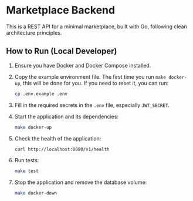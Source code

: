 # Marketplace Backend

This is a REST API for a minimal marketplace, built with Go, following clean architecture principles.

## How to Run (Local Developer)

1.  Ensure you have Docker and Docker Compose installed.

2.  Copy the example environment file. The first time you run `make docker-up`, this will be done for you. If you need to reset it, you can run:
    ```bash
    cp .env.example .env
    ```

3.  Fill in the required secrets in the `.env` file, especially `JWT_SECRET`.

4.  Start the application and its dependencies:
    ```bash
    make docker-up
    ```

5.  Check the health of the application:
    ```bash
    curl http://localhost:8080/v1/health
    ```

6.  Run tests:
    ```bash
    make test
    ```

7.  Stop the application and remove the database volume:
    ```bash
    make docker-down
    ```
